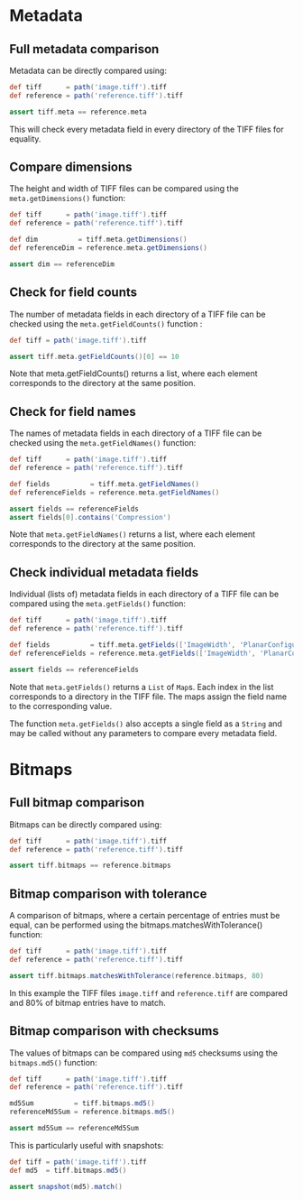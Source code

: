 # Metadata

## Full metadata comparison

Metadata can be directly compared using:

```groovy
def tiff      = path('image.tiff').tiff
def reference = path('reference.tiff').tiff

assert tiff.meta == reference.meta
```  

This will check every metadata field in every directory of the TIFF files for equality. 

## Compare dimensions

The height and width of TIFF files can be compared using the `meta.getDimensions()` function:

```groovy
def tiff      = path('image.tiff').tiff
def reference = path('reference.tiff').tiff

def dim          = tiff.meta.getDimensions()
def referenceDim = reference.meta.getDimensions()

assert dim == referenceDim
```

## Check for field counts

The number of metadata fields in each directory of a TIFF file can be checked using the `meta.getFieldCounts()` function :

```groovy
def tiff = path('image.tiff').tiff

assert tiff.meta.getFieldCounts()[0] == 10
```

Note that meta.getFieldCounts() returns a list, where each element corresponds to the directory at the same position.

## Check for field names

The names of metadata fields in each directory of a TIFF file can be checked using the `meta.getFieldNames()` function:

```groovy
def tiff      = path('image.tiff').tiff
def reference = path('reference.tiff').tiff

def fields          = tiff.meta.getFieldNames()
def referenceFields = reference.meta.getFieldNames()

assert fields == referenceFields
assert fields[0].contains('Compression')

```

Note that `meta.getFieldNames()` returns a list, where each element corresponds to the directory at the same position.

## Check individual metadata fields
Individual (lists of) metadata fields in each directory of a TIFF file can be compared using the `meta.getFields()` function:

```groovy
def tiff      = path('image.tiff').tiff
def reference = path('reference.tiff').tiff

def fields          = tiff.meta.getFields(['ImageWidth', 'PlanarConfiguration', 'Compression'])
def referenceFields = reference.meta.getFields(['ImageWidth', 'PlanarConfiguration', 'Compression'])

assert fields == referenceFields
```
Note that `meta.getFields()` returns a `List` of `Map`s. 
Each index in the list corresponds to a directory in the TIFF file. 
The maps assign the field name to the corresponding value.

The function `meta.getFields()` also accepts a single field as a `String` and may be called without any parameters to compare every metadata field.

# Bitmaps

## Full bitmap comparison 
Bitmaps can be directly compared using:

```groovy
def tiff      = path('image.tiff').tiff
def reference = path('reference.tiff').tiff

assert tiff.bitmaps == reference.bitmaps
```

## Bitmap comparison with tolerance
A comparison of bitmaps, where a certain percentage of entries must be equal, can be performed using the bitmaps.matchesWithTolerance() function:

```groovy
def tiff      = path('image.tiff').tiff
def reference = path('reference.tiff').tiff

assert tiff.bitmaps.matchesWithTolerance(reference.bitmaps, 80)
```

In this example the TIFF files `image.tiff` and `reference.tiff` are compared and 80% of bitmap entries have to match.

## Bitmap comparison with checksums

The values of bitmaps can be compared using `md5` checksums using the `bitmaps.md5()` function:

```groovy
def tiff      = path('image.tiff').tiff
def reference = path('reference.tiff').tiff

md5Sum          = tiff.bitmaps.md5()
referenceMd5Sum = reference.bitmaps.md5()

assert md5Sum == referenceMd5Sum
```

This is particularly useful with snapshots:

```groovy
def tiff = path('image.tiff').tiff
def md5  = tiff.bitmaps.md5()

assert snapshot(md5).match()
```